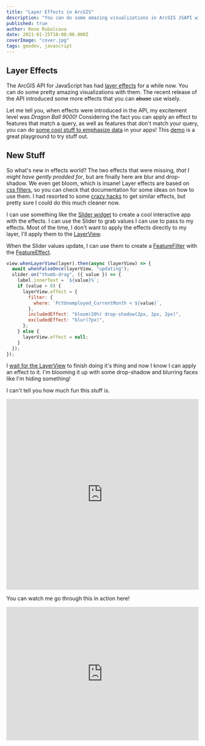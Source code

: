 ```yaml
---
title: "Layer Effects in ArcGIS"
description: "You can do some amazing visualizations in ArcGIS JSAPI with Layer Effects"
published: true
author: Rene Rubalcava
date: 2021-01-25T10:00:00.000Z
coverImage: "cover.jpg"
tags: geodev, javascript
---
```


## Layer Effects

The ArcGIS API for JavaScript has had [layer effects](https://developers.arcgis.com/javascript/latest/api-reference/esri-views-layers-support-FeatureEffect.html) for a while now. You can do some pretty amazing visualizations with them. The recent release of the API introduced some more effects that you can ~~abuse~~ use wisely.

Let me tell you, when effects were introduced in the API, my excitement level was _Dragon Ball 9000!_  Considering the fact you can apply an effect to features that match a query, as well as features that don't match your query, you can do [some cool stuff to emphasize data](https://codepen.io/odoe/pen/GeoKLB?editors=1000) in your apps! This [demo](https://developers.arcgis.com/javascript/latest/sample-code/featureeffect-geometry/index.html) is a great playground to try stuff out.

## New Stuff

So what's new in effects world? The two effects that were missing, _that I might have gently prodded for_, but are finally here are blur and drop-shadow. We even get bloom, which is insane! Layer effects are based on [css filters](https://developer.mozilla.org/en-US/docs/Web/CSS/filter), so you can check that documentation for some ideas on how to use them. I had resorted to some [crazy hacks](https://codepen.io/odoe/pen/eXPLQr) to get similar effects, but pretty sure I could do this much cleaner now.

I can use something like the [Slider widget](https://developers.arcgis.com/javascript/latest/api-reference/esri-widgets-Slider.html) to create a cool interactive app with the effects. I can use the Slider to grab values I can use to pass to my effects. Most of the time, I don't want to apply the effects directly to my layer, I'll apply them to the [LayerView](https://developers.arcgis.com/javascript/latest/api-reference/esri-views-layers-FeatureLayerView.html).

When the Slider values update, I can use them to create a [FeatureFilter](https://developers.arcgis.com/javascript/latest/api-reference/esri-views-layers-support-FeatureFilter.html) with the [FeatureEffect](https://developers.arcgis.com/javascript/latest/api-reference/esri-views-layers-support-FeatureEffect.html).

```js
view.whenLayerView(layer).then(async (layerView) => {
  await whenFalseOnce(layerView, "updating");
  slider.on("thumb-drag", ({ value }) => {
    label.innerText = `${value}%`;
    if (value > 0) {
      layerView.effect = {
        filter: {
          where: `PctUnemployed_CurrentMonth < ${value}`,
        },
        includedEffect: "bloom(20%) drop-shadow(2px, 2px, 2px)",
        excludedEffect: "blur(7px)",
      };
    } else {
      layerView.effect = null;
    }
  });
});
```

I [wait for the LayerView](https://odoe.net/blog/when-are-layers-done) to finish doing it's thing and now I know I can apply an effect to it. I'm blooming it up with some drop-shadow and blurring faces like I'm hiding something!

I can't tell you how much fun this stuff is.

<iframe height="500" style="width: 100%;" scrolling="no" title="Fun with Layer Effects" src="https://codepen.io/odoe/embed/preview/MWjRyLe?height=265&theme-id=light&default-tab=js,result" frameborder="no" loading="lazy" allowtransparency="true" allowfullscreen="true">
  See the Pen <a href='https://codepen.io/odoe/pen/MWjRyLe'>Fun with Layer Effects</a> by Rene Rubalcava
  (<a href='https://codepen.io/odoe'>@odoe</a>) on <a href='https://codepen.io'>CodePen</a>.
</iframe>

You can watch me go through this in action here!

<iframe width="100%" height="350" src="https://www.youtube.com/embed/jTfQZkRI6vE" frameborder="0" allow="accelerometer; autoplay; clipboard-write; encrypted-media; gyroscope; picture-in-picture" allowfullscreen></iframe>
